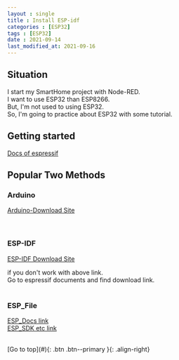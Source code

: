 ```yaml
---
layout : single
title : Install ESP-idf
categories : [ESP32]
tags : [ESP32]
date : 2021-09-14
last_modified_at: 2021-09-16
---
```


## Situation
I start my SmartHome project with Node-RED. <br>
I want to use ESP32 than ESP8266. <br>
But, I'm not used to using ESP32. <br>
So, I'm going to practice about ESP32 with some tutorial. <br>


## Getting started
[Docs of espressif](https://docs.espressif.com/projects/esp-idf/en/latest/esp32/get-started/windows-setup.html)
<br>

## Popular Two Methods 

### Arduino
[Arduino-Download Site](https://www.arduino.cc/en/software) <br>
<br>
<br>
### ESP-IDF
[ESP-IDF Download Site](https://dl.espressif.com/dl/esp-idf/?idf=4.4) <br>

if you don't work with above link. <br>
Go to espressif documents and find download link.
<br>
<br>
### ESP_File
[ESP_Docs link](https://www.espressif.com/en/support/documents/technical-documents?keys=&field_type_tid%5B%5D=492) <br>
[ESP_SDK etc link](https://www.espressif.com/en/support/download/sdks-demos) <br>



<br>
[Go to top](#){: .btn .btn--primary }{: .align-right}

